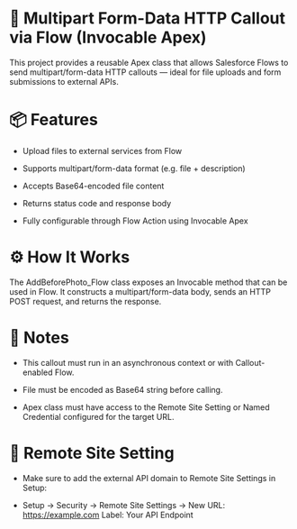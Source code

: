 # 🔄 Multipart Form-Data HTTP Callout via Flow (Invocable Apex)
This project provides a reusable Apex class that allows Salesforce Flows to send multipart/form-data HTTP callouts — ideal for file uploads and form submissions to external APIs.

# 📦 Features
- Upload files to external services from Flow

- Supports multipart/form-data format (e.g. file + description)

- Accepts Base64-encoded file content

- Returns status code and response body

- Fully configurable through Flow Action using Invocable Apex

# ⚙️ How It Works
The AddBeforePhoto_Flow class exposes an Invocable method that can be used in Flow. It constructs a multipart/form-data body, sends an HTTP POST request, and returns the response.

# 📌 Notes
- This callout must run in an asynchronous context or with Callout-enabled Flow.

- File must be encoded as Base64 string before calling.

- Apex class must have access to the Remote Site Setting or Named Credential configured for the target URL.

# 🔐 Remote Site Setting
- Make sure to add the external API domain to Remote Site Settings in Setup:

- Setup → Security → Remote Site Settings → New
  URL: https://example.com
  Label: Your API Endpoint

